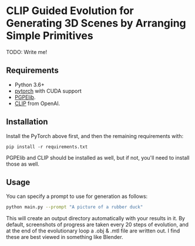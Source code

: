 # CLIP Guided Evolution for Generating 3D Scenes by Arranging Simple Primitives

TODO: Write me!

## Requirements
* Python 3.6+
* [pytorch](https://pytorch.org) with CUDA support
* [PGPElib](https://github.com/nnaisense/pgpelib).
* [CLIP](https://github.com/openai/CLIP) from OpenAI.

## Installation
Install the PyTorch above first, and then the remaining requirements with:
```
pip install -r requirements.txt
```
PGPElib and CLIP should be installed as well, but if not, you'll need to install
those as well.

## Usage
You can specify a prompt to use for generation as follows:
```bash
python main.py --prompt "A picture of a rubber duck"
```
This will create an output directory automatically with your results in it. By default, screenshots of progress are taken every 20 steps of evolution, and
at the end of the evolutionary loop a .obj & .mtl file are written out. I find these are best viewed in something like Blender.